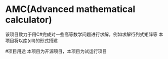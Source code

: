 # AMC(Advanced mathematical calculator)
该项目致力于用C#完成对一些高等数学问题进行求解，例如求解行列式矩阵等
本项目将以库(dll)的形式搭建

#项目用途
本项目为开源项目，本项目为试运行项目

